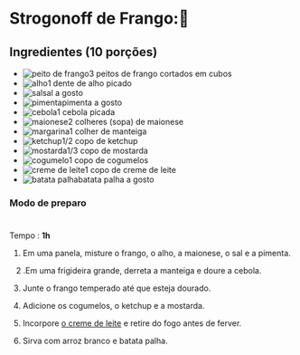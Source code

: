 # Strogonoff de Frango:🐔

Ingredientes (10 porções)
-------------------------

* ![peito de frango](https://static.itdg.com.br/images/40-40/953b29c337943b8c8de5e4e3e4e409d2/peito-de-frango.jpg)3 peitos de frango cortados em cubos
* ![alho](https://static.itdg.com.br/images/40-40/264ab3eddf34e01ab632265039f7ccb4/alho.jpg)1 dente de alho picado
* ![sal](https://static.itdg.com.br/images/40-40/a8c3c6135af458d29f463794aa32c2cf/sal.jpg)sal a gosto
* ![pimenta](https://static.itdg.com.br/images/40-40/776b8c2bceb498ce268bdbe4083cc916/pimenta.jpg)pimenta a gosto
* ![cebola](https://static.itdg.com.br/images/40-40/fee490558c51713d4667115bf20aaf60/cebola.jpg)1 cebola picada
* ![maionese](https://static.itdg.com.br/images/40-40/3584b87519b4ddf0e9b07c5d75c27c19/maionese.jpg)2 colheres (sopa) de maionese
* ![margarina](https://static.itdg.com.br/images/40-40/c870063e6c61b3c9e6b6fc4374a6ce31/margarina.jpg)1 colher de manteiga
* ![ketchup](https://static.itdg.com.br/images/40-40/0758d9b8deaaa22383d9fbd839ea686a/ketchup.jpg)1/2 copo de ketchup
* ![mostarda](https://static.itdg.com.br/images/40-40/4a6cad53fb03f8c176eb1dac91ed8494/mostarda.jpg)1/3 copo de mostarda
* ![cogumelo](https://static.itdg.com.br/images/40-40/b48f620a71cf227e9f0b29f5c73f554a/cogumelo.jpg)1 copo de cogumelos
* ![creme de leite](https://static.itdg.com.br/images/40-40/6c8b68b86cf683a8f29557161125dcbd/creme-de-leite.jpg)1 copo de creme de leite
* ![batata palha](https://static.itdg.com.br/images/40-40/46922d147ded1d92b494214ea20ff3c4/batata-palha.jpg)batata palha a gosto



### Modo de preparo

# 

 Tempo : **1h**

1. Em uma panela, misture o frango, o alho, a maionese, o sal e a pimenta.

   2 .Em uma frigideira grande, derreta a manteiga e doure a cebola.

3. Junte o frango temperado até que esteja dourado.

4. Adicione os cogumelos, o ketchup e a mostarda.

5. Incorpore [o creme de leite](https://www.tudogostoso.com.br/noticias/creme-de-leite-fresco-caseiro-de-caixinha-e-mais-a5193.htm) e retire do fogo antes de ferver.

6. Sirva com arroz branco e batata palha.
